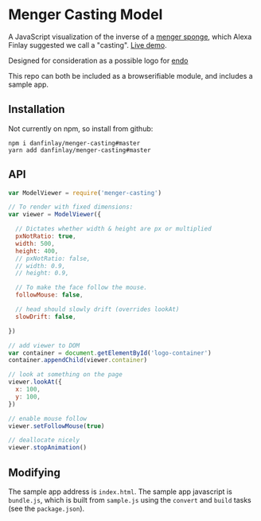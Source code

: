 # Menger Casting Model

A JavaScript visualization of the inverse of a [menger sponge](https://en.wikipedia.org/wiki/Menger_sponge), which Alexa Finlay suggested we call a "casting". [Live demo](http://danfinlay.github.io/menger-casting).

Designed for consideration as a possible logo for [endo](https://github.com/endojs)

This repo can both be included as a browserifiable module, and includes a sample app.

## Installation

Not currently on npm, so install from github:
```
npm i danfinlay/menger-casting#master
yarn add danfinlay/menger-casting#master
```

## API
```javascript
var ModelViewer = require('menger-casting')

// To render with fixed dimensions:
var viewer = ModelViewer({

  // Dictates whether width & height are px or multiplied
  pxNotRatio: true,
  width: 500,
  height: 400,
  // pxNotRatio: false,
  // width: 0.9,
  // height: 0.9,

  // To make the face follow the mouse.
  followMouse: false,

  // head should slowly drift (overrides lookAt)
  slowDrift: false,

})

// add viewer to DOM
var container = document.getElementById('logo-container')
container.appendChild(viewer.container)

// look at something on the page
viewer.lookAt({
  x: 100,
  y: 100,
})

// enable mouse follow
viewer.setFollowMouse(true)

// deallocate nicely
viewer.stopAnimation()
```

## Modifying

The sample app address is `index.html`.
The sample app javascript is `bundle.js`, which is built from `sample.js` using the `convert` and `build` tasks (see the `package.json`).

